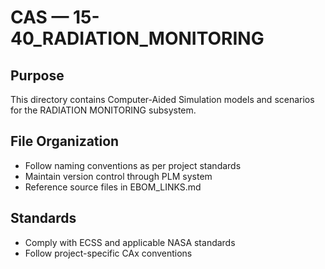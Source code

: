 # CAS — 15-40_RADIATION_MONITORING

## Purpose

This directory contains Computer-Aided Simulation models and scenarios for the RADIATION MONITORING subsystem.

## File Organization

- Follow naming conventions as per project standards
- Maintain version control through PLM system
- Reference source files in EBOM_LINKS.md

## Standards

- Comply with ECSS and applicable NASA standards
- Follow project-specific CAx conventions
